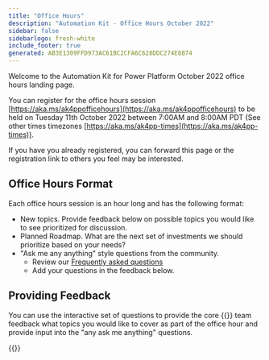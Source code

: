 ```yaml
---
title: "Office Hours"
description: "Automation Kit - Office Hours October 2022"
sidebar: false
sidebarlogo: fresh-white
include_footer: true
generated: AB3E1309FFD973AC61BC2CFA6C628DDC274E8874
---
```


Welcome to the Automation Kit for Power Platform October 2022 office hours landing page.

You can register for the office hours session [https://aka.ms/ak4ppofficehours](https://aka.ms/ak4ppofficehours) to be held on Tuesday 11th October 2022 between 7:00AM and 8:00AM PDT (See other times timezones [https://aka.ms/ak4pp-times](https://aka.ms/ak4pp-times)).

If you have you already registered, you can forward this page or the registration link to others you feel may be interested.

## Office Hours Format

Each office hours session is an hour long and has the following format:

- New topics. Provide feedback below on possible topics you would like to see prioritized for discussion.
- Planned Roadmap. What are the next set of investments we should prioritize based on your needs?
- "Ask me any anything" style questions from the community.
    - Review our [Frequently asked questions](/en-gb/frequently-asked-questions)
    - Add your questions in the feedback below.

## Providing Feedback

You can use the interactive set of questions to provide the core {{<product-name>}} team feedback what topics you would like to cover as part of the office hour and provide input into the "any ask me anything" questions.

{{<questions name="/content/en-gb/office-hours/october-2022.json" completed="Thank you for completing feedback" shownavigationbuttons="false" locale="en-gb">}}
